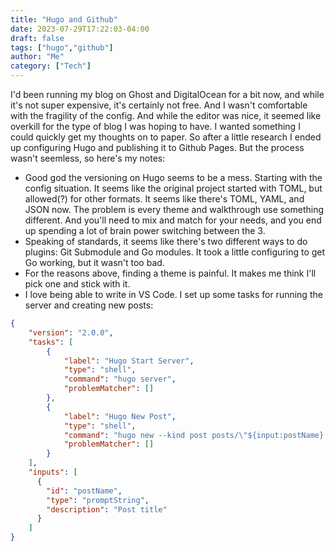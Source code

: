 ```yaml
---
title: "Hugo and Github"
date: 2023-07-29T17:22:03-04:00
draft: false
tags: ["hugo","github"]
author: "Me"
category: ["Tech"]
---
```


I'd been running my blog on Ghost and DigitalOcean for a bit now, and while it's not super expensive, it's certainly not free. And I wasn't comfortable with the fragility of the config. And while the editor was nice, it seemed like overkill for the type of blog I was hoping to have. I wanted something I could quickly get my thoughts on to paper. So after a little research I ended up configuring Hugo and publishing it to Github Pages. But the process wasn't seemless, so here's my notes:

* Good god the versioning on Hugo seems to be a mess. Starting with the config situation. It seems like the original project started with TOML, but allowed(?) for other formats. It seems like there's TOML, YAML, and JSON now. The problem is every theme and walkthrough use something different. And you'll need to mix and match for your needs, and you end up spending a lot of brain power switching between the 3.
*  Speaking of standards, it seems like there's two different ways to do plugins: Git Submodule and Go modules. It took a little configuring to get Go working, but it wasn't too bad.
* For the reasons above, finding a theme is painful. It makes me think I'll pick one and stick with it.
* I love being able to write in VS Code. I set up some tasks for running the server and creating new posts:

```json
{
    "version": "2.0.0",
    "tasks": [
        {
            "label": "Hugo Start Server",
            "type": "shell",
            "command": "hugo server",
            "problemMatcher": []
        },
        {
            "label": "Hugo New Post",
            "type": "shell",
            "command": "hugo new --kind post posts/\"${input:postName}.md\"",
            "problemMatcher": []
        }
    ],
    "inputs": [
      {
        "id": "postName",
        "type": "promptString",
        "description": "Post title"
      }
    ]
}
```

